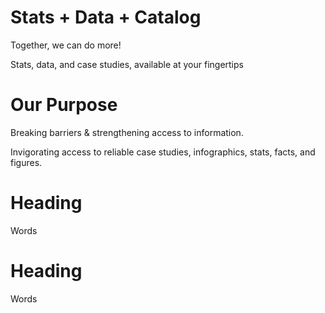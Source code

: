 # Stats + Data + Catalog
Together, we can do more!

Stats, data, and case studies, available at your fingertips

# Our Purpose
Breaking barriers & strengthening access to information.

Invigorating access to reliable case studies, infographics, stats, facts, and figures.

# Heading
Words

# Heading
Words
